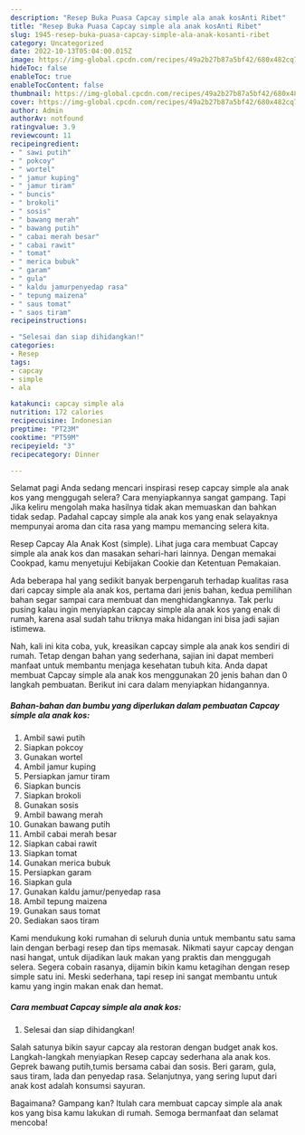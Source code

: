 ```yaml
---
description: "Resep Buka Puasa Capcay simple ala anak kosAnti Ribet"
title: "Resep Buka Puasa Capcay simple ala anak kosAnti Ribet"
slug: 1945-resep-buka-puasa-capcay-simple-ala-anak-kosanti-ribet
category: Uncategorized
date: 2022-10-13T05:04:00.015Z
image: https://img-global.cpcdn.com/recipes/49a2b27b87a5bf42/680x482cq70/capcay-simple-ala-anak-kos-foto-resep-utama.jpg
hideToc: false
enableToc: true
enableTocContent: false
thumbnail: https://img-global.cpcdn.com/recipes/49a2b27b87a5bf42/680x482cq70/capcay-simple-ala-anak-kos-foto-resep-utama.jpg
cover: https://img-global.cpcdn.com/recipes/49a2b27b87a5bf42/680x482cq70/capcay-simple-ala-anak-kos-foto-resep-utama.jpg
author: Admin
authorAv: notfound
ratingvalue: 3.9
reviewcount: 11
recipeingredient:
- " sawi putih"
- " pokcoy"
- " wortel"
- " jamur kuping"
- " jamur tiram"
- " buncis"
- " brokoli"
- " sosis"
- " bawang merah"
- " bawang putih"
- " cabai merah besar"
- " cabai rawit"
- " tomat"
- " merica bubuk"
- " garam"
- " gula"
- " kaldu jamurpenyedap rasa"
- " tepung maizena"
- " saus tomat"
- " saos tiram"
recipeinstructions:

- "Selesai dan siap dihidangkan!"
categories:
- Resep
tags:
- capcay
- simple
- ala

katakunci: capcay simple ala 
nutrition: 172 calories
recipecuisine: Indonesian
preptime: "PT23M"
cooktime: "PT59M"
recipeyield: "3"
recipecategory: Dinner

---
```



Selamat pagi Anda sedang mencari inspirasi resep capcay simple ala anak kos yang menggugah selera? Cara menyiapkannya sangat gampang. Tapi Jika keliru mengolah maka hasilnya tidak akan memuaskan dan bahkan tidak sedap. Padahal capcay simple ala anak kos yang enak selayaknya mempunyai aroma dan cita rasa yang mampu memancing selera kita.


Resep Capcay Ala Anak Kost (simple). Lihat juga cara membuat Capcay simple ala anak kos dan masakan sehari-hari lainnya. Dengan memakai Cookpad, kamu menyetujui Kebijakan Cookie dan Ketentuan Pemakaian.

Ada beberapa hal yang sedikit banyak berpengaruh terhadap kualitas rasa dari capcay simple ala anak kos, pertama dari jenis bahan, kedua pemilihan bahan segar sampai cara membuat dan menghidangkannya. Tak perlu pusing kalau ingin menyiapkan capcay simple ala anak kos yang enak di rumah, karena asal sudah tahu triknya maka hidangan ini bisa jadi sajian istimewa.


Nah, kali ini kita coba, yuk, kreasikan capcay simple ala anak kos sendiri di rumah. Tetap dengan bahan yang sederhana, sajian ini dapat memberi manfaat untuk membantu menjaga kesehatan tubuh kita. Anda dapat membuat Capcay simple ala anak kos menggunakan 20 jenis bahan dan 0 langkah pembuatan. Berikut ini cara dalam menyiapkan hidangannya.

<!--inarticleads1-->

##### Bahan-bahan dan bumbu yang diperlukan dalam pembuatan Capcay simple ala anak kos:

1. Ambil  sawi putih
1. Siapkan  pokcoy
1. Gunakan  wortel
1. Ambil  jamur kuping
1. Persiapkan  jamur tiram
1. Siapkan  buncis
1. Siapkan  brokoli
1. Gunakan  sosis
1. Ambil  bawang merah
1. Gunakan  bawang putih
1. Ambil  cabai merah besar
1. Siapkan  cabai rawit
1. Siapkan  tomat
1. Gunakan  merica bubuk
1. Persiapkan  garam
1. Siapkan  gula
1. Gunakan  kaldu jamur/penyedap rasa
1. Ambil  tepung maizena
1. Gunakan  saus tomat
1. Sediakan  saos tiram


Kami mendukung koki rumahan di seluruh dunia untuk membantu satu sama lain dengan berbagi resep dan tips memasak. Nikmati sayur capcay dengan nasi hangat, untuk dijadikan lauk makan yang praktis dan menggugah selera. Segera cobain rasanya, dijamin bikin kamu ketagihan dengan resep simple satu ini. Meski sederhana, tapi resep ini sangat membantu untuk kamu yang ingin makan enak dan hemat. 

<!--inarticleads2-->

##### Cara membuat Capcay simple ala anak kos:


1. Selesai dan siap dihidangkan!

Salah satunya bikin sayur capcay ala restoran dengan budget anak kos. Langkah-langkah menyiapkan Resep capcay sederhana ala anak kos. Geprek bawang putih,tumis bersama cabai dan sosis. Beri garam, gula, saus tiram, lada dan penyedap rasa. Selanjutnya, yang sering luput dari anak kost adalah konsumsi sayuran. 

Bagaimana? Gampang kan? Itulah cara membuat capcay simple ala anak kos yang bisa kamu lakukan di rumah. Semoga bermanfaat dan selamat mencoba!
